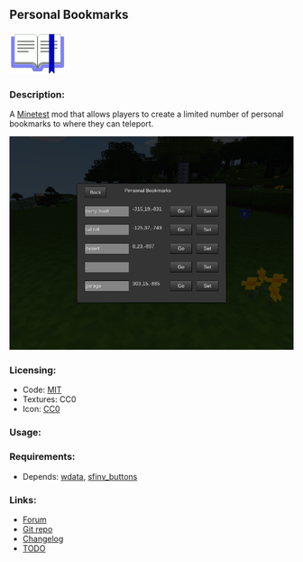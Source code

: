 ## Personal Bookmarks

<img src="icon.png" alt="icon" width="100px" />

### Description:

A [Minetest][] mod that allows players to create a limited number of personal bookmarks to where they can teleport.

![screenshot](screenshot.png)

### Licensing:

- Code: [MIT](LICENSE.txt)
- Textures: CC0
- Icon: [CC0](https://openclipart.org/detail/266815)

### Usage:

### Requirements:

- Depends: [wdata](https://content.minetest.net/packages/AntumDeluge/wdata/), [sfinv_buttons](https://content.minetest.net/packages/Wuzzy/sfinv_buttons/)

### Links:

- [Forum](https://forum.minetest.net/viewtopic.php?t=26805)
- [Git repo](https://github.com/AntumMT/mod-pbmarks)
- [Changelog](changelog.txt)
- [TODO](TODO.txt)


[Minetest]: http://minetest.net/
